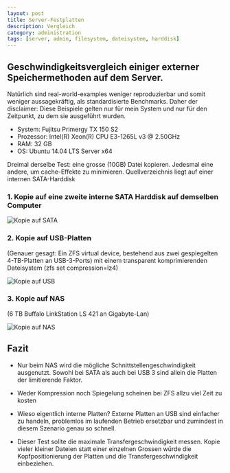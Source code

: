 ```yaml
---
layout: post
title: Server-Festplatten
description: Vergleich
category: administration
tags: [server, admin, filesystem, dateisystem, harddisk]
---
```


## Geschwindigkeitsvergleich einiger externer Speichermethoden auf dem Server.

Natürlich sind real-world-examples weniger reproduzierbar und somit weniger aussagekräftig, als standardisierte Benchmarks.
Daher der disclaimer: Diese Beispiele gelten nur für mein System und nur für den Zeitpunkt, zu dem sie ausgeführt wurden.

* System: Fujitsu Primergy TX 150 S2  
* Prozessor:  Intel(R) Xeon(R) CPU E3-1265L v3 @ 2.50GHz
* RAM: 32 GB
* OS: Ubuntu 14.04 LTS Server x64

Dreimal derselbe Test: eine grosse (10GB) Datei kopieren. Jedesmal eine andere, um cache-Effekte zu minimieren.
Quellverzeichnis liegt auf einer internen SATA-Harddisk

### 1. Kopie auf eine zweite interne SATA Harddisk auf demselben Computer

![Kopie auf SATA]({{site.url}}/images/sata.png)

### 2. Kopie auf USB-Platten

(Genauer gesagt: Ein ZFS virtual device, bestehend aus zwei gespiegelten 4-TB-Platten an USB-3-Ports) mit einem
transparent komprimierenden Dateisystem (zfs set compression=lz4)

![Kopie auf USB](/images/zfs.png)

### 3. Kopie auf NAS

(6 TB Buffalo LinkStation LS 421 an Gigabyte-Lan)

![Kopie auf NAS](/images/nas.png)

## Fazit

* Nur beim NAS wird die mögliche Schnittstellengeschwindigkeit ausgenutzt. Sowohl bei SATA als auch bei USB 3 
sind allein die Platten der limitierende Faktor.

* Weder Kompression noch Spiegelung scheinen bei ZFS allzu viel Zeit zu kosten

* Wieso eigentlich interne Platten? Externe Platten an USB sind einfacher zu handeln, problemlos im laufenden Betrieb ersetzbar und 
zumindest in diesem Szenario genau so schnell.

* Dieser Test sollte die maximale Transfergeschwindigkeit messen. Kopie vieler kleiner Dateien statt einer einzelnen Grossen würde 
die Kopfpositionierung der Platten und die Transfergeschwindigkeit einbeziehen.
